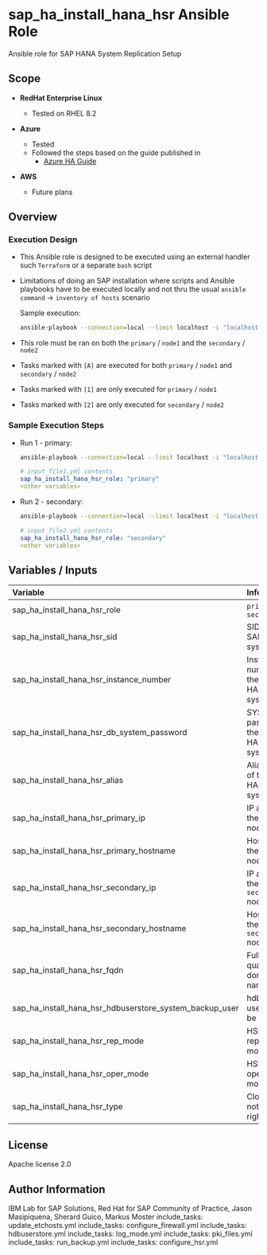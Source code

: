 # sap_ha_install_hana_hsr Ansible Role

Ansible role for SAP HANA System Replication Setup

## Scope

- **RedHat Enterprise Linux**
    - Tested on RHEL 8.2

- **Azure** 
    - Tested
    - Followed the steps based on the guide published in
        - [Azure HA Guide](https://docs.microsoft.com/en-us/azure/virtual-machines/workloads/sap/sap-hana-high-availability-rhel)

- **AWS**
    - Future plans

## Overview

### Execution Design

- This Ansible role is designed to be executed using an external handler such `Terraform` or a separate `bash` script
- Limitations of doing an SAP installation where scripts and Ansible playbooks have to be executed locally and not thru the usual `ansible command` -> `inventory of hosts` scenario

    Sample execution:

    ```bash
    ansible-playbook --connection=local --limit localhost -i "localhost," sap-hana-hsr.yml -e "@input_file.yml"
    ```

- This role must be ran on both the `primary` / `node1` and the `secondary` / `node2`
- Tasks marked with `[A]` are executed for both `primary` / `node1` and `secondary` / `node2`
- Tasks marked with `[1]` are only executed for `primary` / `node1`
- Tasks marked with `[2]` are only executed for `secondary` / `node2`

### Sample Execution Steps

- Run 1 - primary:
    ```bash
    ansible-playbook --connection=local --limit localhost -i "localhost," sap-hana-hsr.yml -e "@input_file1.yml"
    ```
    ```yaml
    # input_file1.yml contents
    sap_ha_install_hana_hsr_role: "primary"
    <other variables>
    ```

- Run 2 - secondary:
    ```bash
    ansible-playbook --connection=local --limit localhost -i "localhost," sap-hana-hsr.yml -e "@input_file2.yml"
    ```
    ```yaml
    # input_file2.yml contents
    sap_ha_install_hana_hsr_role: "secondary"
    <other variables>
    ```

## Variables / Inputs

| **Variable**                                             | **Info**                                  | **Default** | **Required** |
| :---                                                     | :---                                      | :---        | :---         |
| sap_ha_install_hana_hsr_role                             | `primary` or `secondary`                  | <none>      | yes          |
| sap_ha_install_hana_hsr_sid                              | SID of the SAP HANA system                | <none>      | yes          |
| sap_ha_install_hana_hsr_instance_number                  | Instance number of the SAP HANA system    | <none>      | yes          |
| sap_ha_install_hana_hsr_db_system_password               | SYSTEM password of the SAP HANA system    | <none>      | yes          |
| sap_ha_install_hana_hsr_alias                            | Alias name of the SAP HANA system         | <none>      | yes          |
| sap_ha_install_hana_hsr_primary_ip                       | IP address of the `primary` node          | <none>      | yes          |
| sap_ha_install_hana_hsr_primary_hostname                 | Hostname of the `primary` node            | <none>      | yes          |
| sap_ha_install_hana_hsr_secondary_ip                     | IP address of the `secondary` node        | <none>      | yes          |
| sap_ha_install_hana_hsr_secondary_hostname               | Hostname of the `secondary` node          | <none>      | yes          |
| sap_ha_install_hana_hsr_fqdn                             | Fully qualified domain name               | <none>      | yes          |
| sap_ha_install_hana_hsr_hdbuserstore_system_backup_user  | hdbuserstore username to be set           | <none>      | no           |
| sap_ha_install_hana_hsr_rep_mode                         | HSR replication mode                      | 'sync'      | no           |
| sap_ha_install_hana_hsr_oper_mode                        | HSR operation mode                        | 'logreplay' | no           |
| sap_ha_install_hana_hsr_type                             | Cloud type - not used right now           | <none>      | not used     |

## License

Apache license 2.0

## Author Information

IBM Lab for SAP Solutions, Red Hat for SAP Community of Practice, Jason Masipiquena, Sherard Guico, Markus Moster
  include_tasks: update_etchosts.yml
  include_tasks: configure_firewall.yml
  include_tasks: hdbuserstore.yml
  include_tasks: log_mode.yml
  include_tasks: pki_files.yml
  include_tasks: run_backup.yml
  include_tasks: configure_hsr.yml
